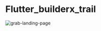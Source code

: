 # Flutter_builderx_trail
![grab-landing-page](https://github.com/winnie1312/grab/blob/master/grab-landingpage-winnie.gif)
